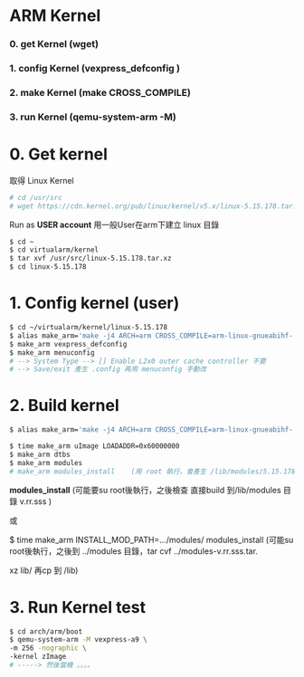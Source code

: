 # ARM Kernel 
### 0.  get Kernel (wget)
### 1.  config Kernel (vexpress_defconfig ) 
### 2.  make Kernel (make CROSS_COMPILE)
### 3.  run Kernel (qemu-system-arm -M)


# 0. Get kernel

取得 Linux Kernel
```bash
# cd /usr/src
# wget https://cdn.kernel.org/pub/linux/kernel/v5.x/linux-5.15.178.tar.xz
```
Run as **USER account** 用一般User在arm下建立 linux 目錄
```bash
$ cd ~
$ cd virtualarm/kernel
$ tar xvf /usr/src/linux-5.15.178.tar.xz
$ cd linux-5.15.178
```


# 1. Config kernel (user) 
```bash
$ cd ~/virtualarm/kernel/linux-5.15.178
$ alias make_arm='make -j4 ARCH=arm CROSS_COMPILE=arm-linux-gnueabihf-'
$ make_arm vexpress_defconfig
$ make_arm menuconfig
# --> System Type --> [] Enable L2x0 outer cache controller 不要
# --> Save/exit 產生 .config 再用 menuconfig 手動改

```

# 2. Build kernel


```bash
$ alias make_arm='make -j4 ARCH=arm CROSS_COMPILE=arm-linux-gnueabihf-'

$ time make_arm uImage LOADADDR=0x60000000 
$ make_arm dtbs
$ make_arm modules
# make_arm modules_install    (用 root 執行，會產生 /lib/modules/5.15.178/modules....
```
**modules_install** (可能要su  root後執行，之後檢查 直接build 到/lib/modules 目錄 v.rr.sss )

或

$ time make_arm  INSTALL_MOD_PATH=…/modules/ modules_install  (可能su  root後執行，之後到  ../modules 目錄，tar cvf  ../modules-v.rr.sss.tar.

xz lib/ 再cp 到  /lib)

# 3. Run Kernel test
```bash
$ cd arch/arm/boot
$ qemu-system-arm -M vexpress-a9 \
-m 256 -nographic \
-kernel zImage  
# -----> 然後當機 。。。。 
```